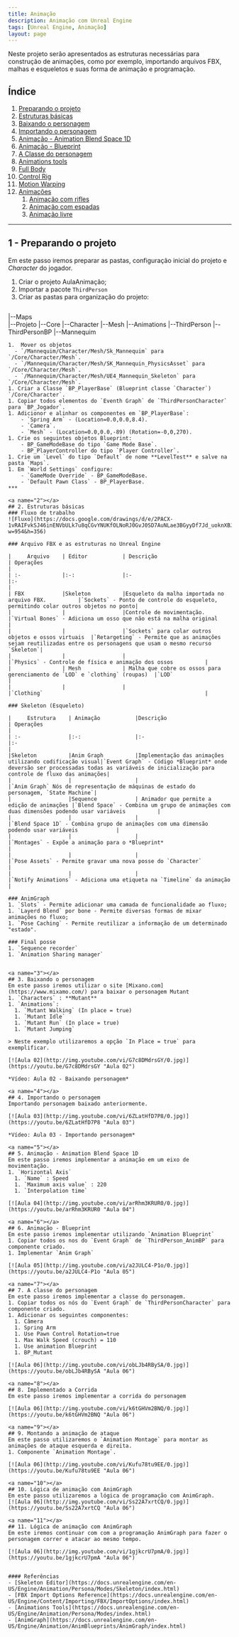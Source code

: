 ```yaml
---
title: Animação
description: Animação com Unreal Engine
tags: [Unreal Engine, Animação]
layout: page
---
```


Neste projeto serão apresentados as estruturas necessárias para construção de
animações, como por exemplo, importando arquivos FBX, malhas e esqueletos
e suas forma de animação e programação.

## Índice
1. [Preparando o projeto](#1)
1. [Estruturas básicas](#2)
1. [Baixando o personagem](#3)
1. [Importando o personagem](#4)
1. [Animação - Animation Blend Space 1D](#5)
1. [Animação - Blueprint](#6)
1. [A Classe do personagem](#7)
1. [Animations tools](#8)
1. [Full Body](#9)
1. [Control Rig](#10)
1. [Motion Warping](#11)
1. [Animações](#12)
    1. [Animação com rifles](#12.1)
    1. [Animação com espadas](#12.2)
    1. [Animação livre](#12.3)

***

<a name="1"></a>
## 1 - Preparando o projeto
Em este passo iremos preparar as pastas, configuração inicial do projeto e *Character* do
jogador.

1. Criar o projeto AulaAnimação;
1. Importar a pacote `ThirdPerson`
1. Criar as pastas para organização do projeto:
    ```bash
|--Maps  
|--Projeto
      |--Core
          |--Character
              |--Mesh
      |--Animations
|--ThirdPerson
|--ThirdPersonBP
|--Mannequim
```
1.  Mover os objetos    
  - `/Mannequim/Character/Mesh/Sk_Mannequim` para `/Core/Character/Mesh`.
  - `/Mannequim/Character/Mesh/SK_Mannequin_PhysicsAsset` para `/Core/Character/Mesh`.
  - `/Mannequim/Character/Mesh/UE4_Mannequin_Skeleton` para `/Core/Character/Mesh`.
1. Criar a Classe `BP_PlayerBase` (Blueprint classe `Character`) `/Core/Character`.
1. Copiar todos elementos do `Eventh Graph` de `ThirdPersonCharacter` para `BP_Jogador`.
1. Adicionor e alinhar os componentes em `BP_PlayerBase`:
    - `Spring Arm` - (Location=0.0,0.0,8.4).
    - `Camera`.
    - `Mesh` - (Location=0.0,0.0,-89) (Rotation=-0,0,270).
1. Crie os seguintes objetos Blueprint:
    - BP_GameModeBase do tipo `Game Mode Base`.
    - BP_PlayerController do tipo `Player Controller`.
1. Crie um `Level` do tipo `Default` de nome **LevelTest** e salve na pasta `Maps`.
1. Em `World Settings` configure:
    - `GameMode Override` - BP_GameModeBase.
    - `Default Pawn Class` - BP_PlayerBase.
***

<a name="2"></a>
## 2. Estruturas básicas
### Fluxo de trabalho
![Fluxo](https://docs.google.com/drawings/d/e/2PACX-1vRAIFvkSJ46inENVbULk7u8qCGvYNUKfOLNoRJ0GvJ0SD7AuNLae3BGyyDf7Jd_uoknXBJqMxUbEocb/pub?w=954&h=356)

### Arquivo FBX e as estruturas no Unreal Engine

|     Arquivo    | Editor           | Descrição                                            | Operações                                                                          |
| :-             |:-:               |:-                                                    |:-                                                                                  |
| FBX            |Skeleton          |Esqueleto da malha importada no arquivo FBX.          |`Sockets` - Ponto de controle do esqueleto, permitindo colar outros objetos no ponto|
|                |                  |Controle de movimentação.                             |`Virtual Bones` - Adiciona um osso que não está na malha original                   |
|                |                  |`Sockets` para colar outros objetos e ossos virtuais  |`Retargeting` - Permite que as animações sejam reutilizadas entre os personagens que usam o mesmo recurso `Skeleton`|
|                |                  |                                                                             |`Physics` - Controle de física e animação dos ossos          |
|                | Mesh             | Malha que cobre os ossos para gerenciamento de `LOD` e `clothing` (roupas)  |`LOD`                                                        |
|                |                  |                                                                             |`Clothing`                                                   |

### Skeleton (Esqueleto)

|     Estrutura    | Animação           |Descrição                                   | Operações                                                                                      |
| :-               |:-:                 |:-                                          |:-                                                                                              |
|Skeleton          |Anim Graph          |Implementação das animações utilizando codificação visual|`Event Graph` - Código *Blueprint* onde deversão ser processadas todas as variáveis de inicialização para controle de fluxo das animações|
|                  |                    |                                            |`Anim Graph` Nós de representação de máquinas de estado do personagem, `State Machine`|
|                  |Sequence            | Animador que permite a edição de animações |`Blend Space` - Combina um grupo de animações com duas dimensões podendo usar variáveis          |
|                  |                    |                                            |`Blend Space 1D` - Combina grupo de animações com uma dimensão podendo usar variáveis            |
|                  |                    |                                            |`Montages` - Expõe a animação para o *Blueprint*                                                 |
|                  |                    |                                            |`Pose Assets` - Permite gravar uma nova posse do `Character`                                     |
|                  |                    |                                            |`Notify Animations` - Adiciona uma etiqueta na `Timeline` da animação                            |

### AnimGraph
1. `Slots` - Permite adicionar uma camada de funcionalidade ao fluxo;
1. `Layerd Blend` por bone - Permite diversas formas de mixar animações no fluxo;
1. `Pose Caching` - Permite reutilizar a informação de um determinado "estado".

### Final posse
1. `Sequence recorder`
1. `Animation Sharing manager`


<a name="3"></a>
## 3. Baixando o personagem
Em este passo iremos utilizar o site [Mixano.com](https://www.mixamo.com/) para baixar o personagem Mutant  
1. `Characters` : **Mutant**
1. `Animations`:
  1. `Mutant Walking` (In place = true)
  1. `Mutant Idle`
  1. `Mutant Run` (In place = true)
  1. `Mutant Jumping`

> Neste exemplo utilizaremos a opção `In Place = true` para exemplificar.  

[![Aula 02](http://img.youtube.com/vi/G7c8DMdrsGY/0.jpg)](https://youtu.be/G7c8DMdrsGY "Aula 02")

*Vídeo: Aula 02 - Baixando personagem*

<a name="4"></a>
## 4. Importando o personagem
Importando personagem baixado anteriormente.

[![Aula 03](http://img.youtube.com/vi/6ZLatHfD7P8/0.jpg)](https://youtu.be/6ZLatHfD7P8 "Aula 03")

*Vídeo: Aula 03 - Importando personagem*

<a name="5"></a>
## 5. Animação - Animation Blend Space 1D
Em este passo iremos implementar a animação em um eixo de movimentação.
1. `Horizontal Axis`
  1. `Name` : Speed
  1. `Maximum axis value` : 220
  1. `Interpolation time`

[![Aula 04](http://img.youtube.com/vi/arRhm3KRUR0/0.jpg)](https://youtu.be/arRhm3KRUR0 "Aula 04")

<a name="6"></a>
## 6. Animação - Blueprint
Em este passo iremos implementar utilizando `Animation Blueprint`
1. Copiar todos os nos do `Event Graph` de `ThirdPerson_AnimBP` para componente criado.
1. Implementar `Anim Graph`

[![Aula 05](http://img.youtube.com/vi/a2JULC4-P1o/0.jpg)](https://youtu.be/a2JULC4-P1o "Aula 05")

<a name="7"></a>
## 7. A classe do personagem
Em este passo iremos implementar a classe do personagem.
1. Copiar todos os nós do `Event Graph` de `ThirdPersonCharacter` para componente criado.
1. Adicionar os seguintes componentes:
  1. Câmera
  1. Spring Arm
  1. Use Pawn Control Rotation=true
  1. Max Walk Speed (crouch) = 110
  1. Use animation Blueprint
  1. BP_Mutant

[![Aula 06](http://img.youtube.com/vi/obLJb4RBySA/0.jpg)](https://youtu.be/obLJb4RBySA "Aula 06")

<a name="8"></a>
## 8. Implementado a Corrida
Em este passo iremos implementar a corrida do personagem  

[![Aula 06](http://img.youtube.com/vi/k6tGHVm2BNQ/0.jpg)](https://youtu.be/k6tGHVm2BNQ "Aula 06")

<a name="9"></a>
## 9. Montando a animação de ataque
Em este passo utilizaremos o `Animation Montage` para montar as animações de ataque esquerda e direita.
1. Componente `Animation Montage`.

[![Aula 06](http://img.youtube.com/vi/Kufu78tu9EE/0.jpg)](https://youtu.be/Kufu78tu9EE "Aula 06")

<a name="10"></a>
## 10. Lógica de animação com AnimGraph
Em este passo utilizaremos a lógica de programação com AnimGraph.
[![Aula 06](http://img.youtube.com/vi/Ss22A7xrtCQ/0.jpg)](https://youtu.be/Ss22A7xrtCQ "Aula 06")

<a name="11"></a>
## 11. Lógica de animação com AnimGraph
Em este iremos continuar com com a programação AnimGraph para fazer o personagem correr e atacar ao mesmo tempo.

[![Aula 06](http://img.youtube.com/vi/1gjkcrU7pmA/0.jpg)](https://youtu.be/1gjkcrU7pmA "Aula 06")


#### Referências
- [Skeleton Editor](https://docs.unrealengine.com/en-US/Engine/Animation/Persona/Modes/Skeleton/index.html)   
- [FBX Import Options Reference](https://docs.unrealengine.com/en-US/Engine/Content/Importing/FBX/ImportOptions/index.html)   
- [Animations Tools](https://docs.unrealengine.com/en-US/Engine/Animation/Persona/Modes/index.html)  
- [AnimGraph](https://docs.unrealengine.com/en-US/Engine/Animation/AnimBlueprints/AnimGraph/index.html)
